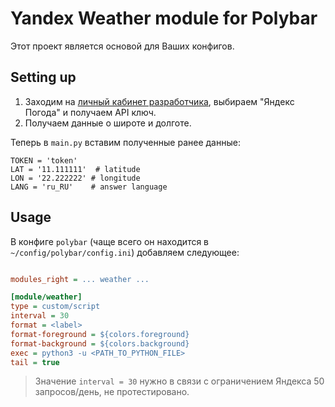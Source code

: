 # Yandex Weather module for Polybar

Этот проект является основой для Ваших конфигов.

## Setting up
1. Заходим на [личный кабинет разработчика](https://developer.tech.yandex.ru/services/), выбираем "Яндекс Погода" и получаем API ключ.
1. Получаем данные о широте и долготе.

Теперь в `main.py` вставим полученные ранее данные:
```python3
TOKEN = 'token'
LAT = '11.111111'  # latitude
LON = '22.222222' # longitude
LANG = 'ru_RU'    # answer language
```

## Usage
В конфиге `polybar` (чаще всего он находится в `~/config/polybar/config.ini`) добавляем следующее:
```ini

modules_right = ... weather ...

[module/weather]
type = custom/script
interval = 30
format = <label>
format-foreground = ${colors.foreground}
format-background = ${colors.background}
exec = python3 -u <PATH_TO_PYTHON_FILE>
tail = true
```

> Значение `interval = 30` нужно в связи с ограничением Яндекса 50 запросов/день, не протестировано.